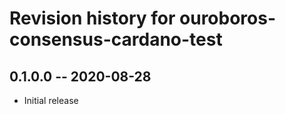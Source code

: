 # Revision history for ouroboros-consensus-cardano-test

## 0.1.0.0 -- 2020-08-28

* Initial release
